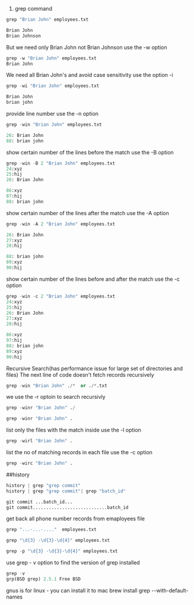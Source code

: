 1.  grep command
```py
grep "Brian John" employees.txt

Brian John
Brian Johnson
```
But we need only Brian John not Brian Johnson
use the -w option

```py
grep -w "Brian John" employees.txt
Brian John
```
We need all Brian John's and avoid case sensitivity
use the option -i

```py
grep -wi "Brian John" employees.txt

Brian John
brian john
```
provide line number 
use the -n option
```py
grep -win "Brian John" employees.txt

26: Brian John
88: brian john
```
show certain number of the lines before the match
use the -B option

```py
grep -win -B 2 "Brian John" employees.txt
24:xyz
25:hij
26: Brian John

86:xyz
87:hij
88: brian john
```

show certain number of the lines after the match
use the -A option

```py
grep -win -A 2 "Brian John" employees.txt

26: Brian John
27:xyz
28:hij

88: brian john
89:xyz
90:hij
```

show certain number of the lines before and after the match
use the -c option

```py
grep -win -c 2 "Brian John" employees.txt
24:xyz
25:hij
26: Brian John
27:xyz
28:hij

86:xyz
97:hij
88: brian john
89:xyz
90:hij
```
Recursive Search(has performance issue for large set of directories and files)
The next line of code doesn't fetch records recursively
```py
grep -win "Brian John" ./*  or ./*.txt
```
we use the -r optoin to search recursivly
```py
grep -winr "Brian John" ./

grep -winr "Brian John" .
```
list only the files with the match inside
use the -l option

```py
grep -wirl "Brian John" .
```
list the no of matching records in each file
use the -c option

```py
grep -wirc "Brian John" .
```

##history

```py
history | grep "grep commit"
history | grep "grep commit"| grep "batch_id"

git commit ...batch_id...
git commit............................batch_id

```

get back all phone number records from emaployees file

```py
grep "...-...-...."  employees.txt
```

```py
grep "\d{3} -\d{3}-\d{4}" employees.txt

grep -p "\d{3} -\d{3}-\d{4}" employees.txt
```
use grep - v option to find the version of grep installed

```py
grep -v 
grp(BSD grep) 2.5.1 Free BSD

```
gnus is for linux - you can install it to mac
brew install grep --with-default-names